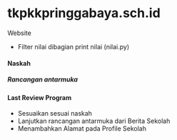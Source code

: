 # tkpkkpringgabaya.sch.id

Website

- Filter nilai dibagian print nilai (nilai.py)

#### Naskah

##### Rancangan antarmuka

#### Last Review Program

- Sesuaikan sesuai naskah
- Lanjutkan rancangan antarmuka dari Berita Sekolah
- Menambahkan Alamat pada Profile Sekolah
